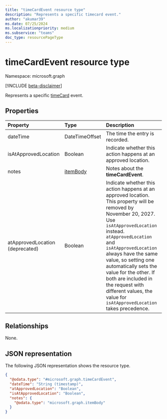 ```yaml
---
title: "timeCardEvent resource type"
description: "Represents a specific timecard event."
author: "akumar39"
ms.date: 07/25/2024
ms.localizationpriority: medium
ms.subservice: "teams"
doc_type: resourcePageType
---
```


# timeCardEvent resource type

Namespace: microsoft.graph

[!INCLUDE [beta-disclaimer](../../includes/beta-disclaimer.md)]

Represents a specific [timeCard](timecard.md) event.

## Properties
|Property|Type|Description|
|:---|:---|:---|
|dateTime|DateTimeOffset|The time the entry is recorded.|
|isAtApprovedLocation|Boolean|Indicate whether this action happens at an approved location.|
|notes|[itemBody](itembody.md)|Notes about the **timeCardEvent**.|
|atApprovedLocation (deprecated)|Boolean|Indicate whether this action happens at an approved location. This property will be removed by November 20, 2027. Use `isAtApprovedLocation` instead. `atApprovedLocation` and `isAtApprovedLocation` always have the same value, so setting one automatically sets the value for the other. If both are included in the request with different values, the value for `isAtApprovedLocation` takes precedence.|

## Relationships

None.

## JSON representation

The following JSON representation shows the resource type.

<!-- {
  "blockType": "resource",
  "keyProperty": "id",
  "@odata.type": "microsoft.graph.timeCardEvent"
}-->
```json
{
  "@odata.type": "#microsoft.graph.timeCardEvent",
  "dateTime": "String (timestamp)",
  "atApprovedLocation": "Boolean",
  "isAtApprovedLocation": "Boolean",
  "notes": {
    "@odata.type": "microsoft.graph.itemBody"
  }
}
```


<!-- uuid: 8fcb5dbc-d5aa-4681-8e31-b001d5168d79
2015-10-25 14:57:30 UTC -->
<!--
{
  "type": "#page.annotation",
  "description": "timeCardEvent resource",
  "keywords": "",
  "section": "documentation",
  "tocPath": "",
  "suppressions": []
}
-->
